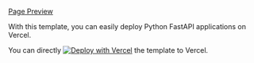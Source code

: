 [Page Preview](https://vercel-fastapi-test-seven.vercel.app)

With this template, you can easily deploy Python FastAPI applications on Vercel.

You can directly [![Deploy with Vercel](https://vercel.com/button)](https://vercel.com/new/clone?repository-url=https%3A%2F%2Fgithub.com%2Fwinniesi%2Fvercel-fastapi-template&project-name=vercel-fastapi&repository-name=vercel-fastapi) the template to Vercel.
